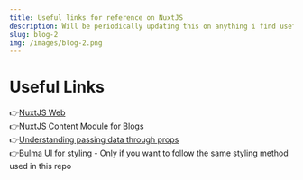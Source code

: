 ```yaml
---
title: Useful links for reference on NuxtJS
description: Will be periodically updating this on anything i find usefull that helped me learn NuxtJS. Which will now help you😃
slug: blog-2
img: /images/blog-2.png
---
```

# Useful Links
👉[NuxtJS Web](https://nuxtjs.org/docs/get-started/installation)<br>
👉[NuxtJS Content Module for Blogs](https://content.nuxtjs.org/)<br>
👉[Understanding passing data through props](https://www.smashingmagazine.com/2020/01/data-components-vue-js)<br>
👉[Bulma UI for styling](https://bulma.io) - Only if you want to follow the same styling method used in this repo<br>
